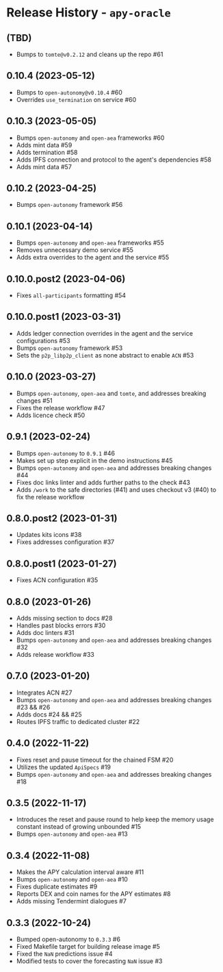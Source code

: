 # Release History - `apy-oracle`

## (TBD)

- Bumps to `tomte@v0.2.12` and cleans up the repo #61

## 0.10.4 (2023-05-12)

- Bumps to `open-autonomy@v0.10.4` #60
- Overrides `use_termination` on service #60 

## 0.10.3 (2023-05-05)

- Bumps `open-autonomy` and `open-aea` frameworks #60
- Adds mint data #59
- Adds termination #58
- Adds IPFS connection and protocol to the agent's dependencies #58 
- Adds mint data #57

## 0.10.2 (2023-04-25)

- Bumps `open-autonomy` framework #56

## 0.10.1 (2023-04-14)

- Bumps `open-autonomy` and `open-aea` frameworks #55
- Removes unnecessary demo service #55
- Adds extra overrides to the agent and the service #55

## 0.10.0.post2 (2023-04-06)

- Fixes `all-participants` formatting #54

## 0.10.0.post1 (2023-03-31)

- Adds ledger connection overrides in the agent and the service configurations #53
- Bumps `open-autonomy` framework #53
- Sets the `p2p_libp2p_client` as none abstract to enable `ACN` #53

## 0.10.0 (2023-03-27)

- Bumps `open-autonomy`, `open-aea` and `tomte`, and addresses breaking changes #51
- Fixes the release workflow #47
- Adds licence check #50


## 0.9.1 (2023-02-24)

- Bumps `open-autonomy` to `0.9.1` #46
- Makes set up step explicit in the demo instructions #45
- Bumps `open-autonomy` and `open-aea` and addresses breaking changes #44
- Fixes doc links linter and adds further paths to the check #43
- Adds `/work` to the safe directories (#41) and uses checkout v3 (#40) to fix the release workflow


## 0.8.0.post2 (2023-01-31)

- Updates kits icons #38
- Fixes addresses configuration #37


## 0.8.0.post1 (2023-01-27)

- Fixes ACN configuration #35


## 0.8.0 (2023-01-26)

- Adds missing section to docs #28
- Handles past blocks errors #30
- Adds doc linters #31
- Bumps `open-autonomy` and `open-aea` and addresses breaking changes #32
- Adds release workflow #33


## 0.7.0 (2023-01-20)

- Integrates ACN #27
- Bumps `open-autonomy` and `open-aea` and addresses breaking changes #23 && #26
- Adds docs #24 && #25
- Routes IPFS traffic to dedicated cluster #22


## 0.4.0 (2022-11-22)

- Fixes reset and pause timeout for the chained FSM #20
- Utilizes the updated `ApiSpecs` #19
- Bumps `open-autonomy` and `open-aea` and addresses breaking changes #18


## 0.3.5 (2022-11-17)

- Introduces the reset and pause round to help keep the memory usage constant instead of growing unbounded #15
- Bumps `open-autonomy` and `open-aea` #13


## 0.3.4 (2022-11-08)

- Makes the APY calculation interval aware #11
- Bumps `open-autonomy` and `open-aea` #10
- Fixes duplicate estimates #9
- Reports DEX and coin names for the APY estimates #8
- Adds missing Tendermint dialogues #7


## 0.3.3 (2022-10-24)

- Bumped open-autonomy to `0.3.3` #6
- Fixed Makefile target for building release image #5
- Fixed the `NaN` predictions issue #4
- Modified tests to cover the forecasting `NaN` issue #3
